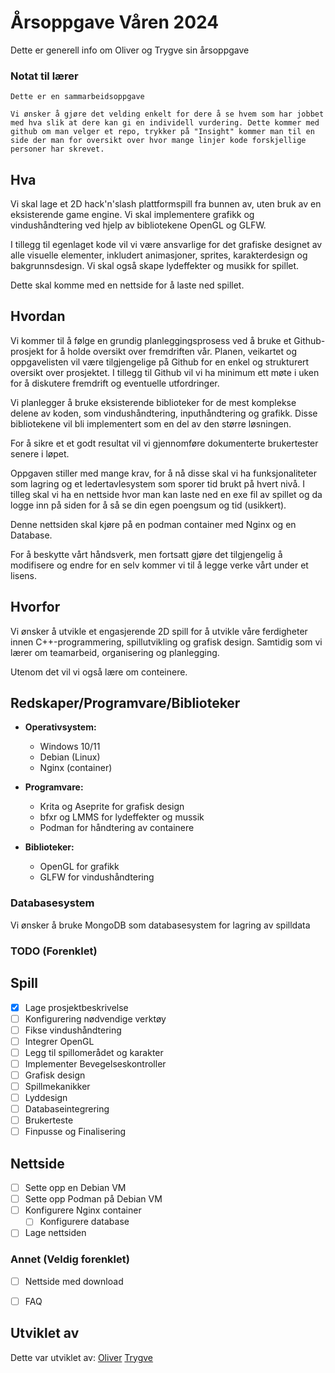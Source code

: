 # Årsoppgave Våren 2024

Dette er generell info om Oliver og Trygve sin årsoppgave

### Notat til lærer

```
Dette er en sammarbeidsoppgave
```

```
Vi ønsker å gjøre det velding enkelt for dere å se hvem som har jobbet med hva slik at dere kan gi en individell vurdering. Dette kommer med github om man velger et repo, trykker på "Insight" kommer man til en side der man for oversikt over hvor mange linjer kode forskjellige personer har skrevet.
```

## Hva

Vi skal lage et 2D hack'n'slash plattformspill fra bunnen av, uten bruk av en eksisterende game engine. Vi skal implementere grafikk og vindushåndtering ved hjelp av bibliotekene OpenGL og GLFW.

I tillegg til egenlaget kode vil vi være ansvarlige for det grafiske designet av alle visuelle elementer, inkludert animasjoner, sprites, karakterdesign og bakgrunnsdesign. Vi skal også skape lydeffekter og musikk for spillet.

Dette skal komme med en nettside for å laste ned spillet.

## Hvordan

Vi kommer til å følge en grundig planleggingsprosess ved å bruke et Github-prosjekt for å holde oversikt over fremdriften vår. Planen, veikartet og oppgavelisten vil være tilgjengelige på Github for en enkel og strukturert oversikt over prosjektet. I tillegg til Github vil vi ha minimum ett møte i uken for å diskutere fremdrift og eventuelle utfordringer.

Vi planlegger å bruke eksisterende biblioteker for de mest komplekse delene av koden, som vindushåndtering, inputhåndtering og grafikk. Disse bibliotekene vil bli implementert som en del av den større løsningen.

For å sikre et et godt resultat vil vi gjennomføre dokumenterte brukertester senere i løpet.

Oppgaven stiller med mange krav, for å nå disse skal vi ha funksjonaliteter som lagring og et ledertavlesystem som sporer tid brukt på hvert nivå. I tilleg skal vi ha en nettside hvor man kan laste ned en exe fil av spillet og da logge inn på siden for å så se din egen poengsum og tid (usikkert).

Denne nettsiden skal kjøre på en podman container med Nginx og en Database.

For å beskytte vårt håndsverk, men fortsatt gjøre det tilgjengelig å modifisere og endre for en selv kommer vi til å legge verke vårt under et lisens.

## Hvorfor

Vi ønsker å utvikle et engasjerende 2D spill for å utvikle våre ferdigheter innen C++-programmering, spillutvikling og grafisk design. Samtidig som vi lærer om teamarbeid, organisering og planlegging.

Utenom det vil vi også lære om conteinere.

## Redskaper/Programvare/Biblioteker

- **Operativsystem:**
  - Windows 10/11
  - Debian (Linux)
  - Nginx (container)

- **Programvare:**
  - Krita og Aseprite for grafisk design
  - bfxr og LMMS for lydeffekter og mussik
  - Podman for håndtering av containere

- **Biblioteker:**
  - OpenGL for grafikk
  - GLFW for vindushåndtering

### Databasesystem
Vi ønsker å bruke MongoDB som databasesystem for lagring av spilldata

### TODO (Forenklet)
## Spill
- [x] Lage prosjektbeskrivelse
- [ ] Konfigurering nødvendige verktøy
- [ ] Fikse vindushåndtering
- [ ] Integrer OpenGL
- [ ] Legg til spillomerådet og karakter
- [ ] Implementer Bevegelseskontroller
- [ ] Grafisk design
- [ ] Spillmekanikker
- [ ] Lyddesign
- [ ] Databaseintegrering
- [ ] Brukerteste
- [ ] Finpusse og Finalisering

## Nettside
- [ ] Sette opp en Debian VM
- [ ] Sette opp Podman på Debian VM
- [ ] Konfigurere Nginx container 
  - [ ] Konfigurere database
- [ ] Lage nettsiden

### Annet (Veldig forenklet)
- [ ] Nettside med download
- [ ] FAQ


## Utviklet av

Dette var utviklet av:
[Oliver](https://github.com/olilinvar)
[Trygve](https://github.com/TheCyberiousPizzerious)
